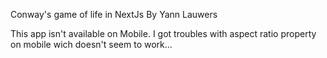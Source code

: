 Conway's game of life in NextJs By Yann Lauwers


This app isn't available on Mobile. I got troubles with aspect ratio property on mobile wich doesn't seem to work...
